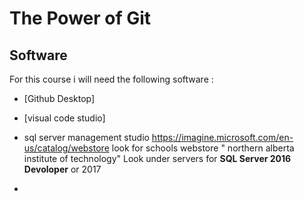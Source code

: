 # The Power of Git 


## Software

For this course i will need the following software :
- [Github Desktop]
- [visual code studio]
- sql server management studio https://imagine.microsoft.com/en-us/catalog/webstore
look for schools webstore " northern alberta institute of technology"
Look under servers for **SQL Server 2016 Devoloper** or 2017

 - 
